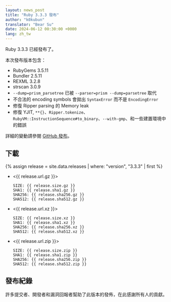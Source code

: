 ```yaml
---
layout: news_post
title: "Ruby 3.3.3 發布"
author: "k0kubun"
translator: "Bear Su"
date: 2024-06-12 00:30:00 +0000
lang: zh_tw
---
```


Ruby 3.3.3 已經發布了。

本次發布版本包含：

* RubyGems 3.5.11
* Bundler 2.5.11
* REXML 3.2.8
* strscan 3.0.9
* `--dump=prism_parsetree` 已被 `--parser=prism --dump=parsetree` 取代
* 不合法的 encoding symbols 會拋出 `SyntaxError` 而不是 `EncodingError`
* 修復 Ripper parsing 的 Memory leak
* 修復 YJIT, `**{}`、`Ripper.tokenize`、`RubyVM::InstructionSequence#to_binary`、`--with-gmp`、和一些建置環境中的錯誤

詳細的變動請參閱 [GitHub 發布](https://github.com/ruby/ruby/releases/tag/v3_3_3)。

## 下載

{% assign release = site.data.releases | where: "version", "3.3.3" | first %}

* <{{ release.url.gz }}>

      SIZE: {{ release.size.gz }}
      SHA1: {{ release.sha1.gz }}
      SHA256: {{ release.sha256.gz }}
      SHA512: {{ release.sha512.gz }}

* <{{ release.url.xz }}>

      SIZE: {{ release.size.xz }}
      SHA1: {{ release.sha1.xz }}
      SHA256: {{ release.sha256.xz }}
      SHA512: {{ release.sha512.xz }}

* <{{ release.url.zip }}>

      SIZE: {{ release.size.zip }}
      SHA1: {{ release.sha1.zip }}
      SHA256: {{ release.sha256.zip }}
      SHA512: {{ release.sha512.zip }}

## 發布紀錄

許多提交者、開發者和漏洞回報者幫助了此版本的發佈，在此感謝所有人的貢獻。
